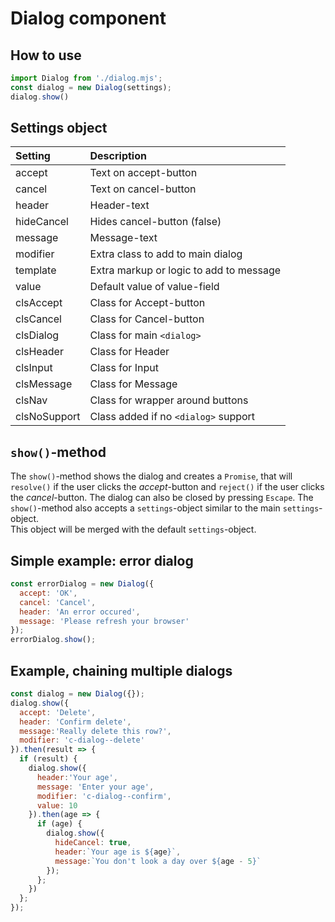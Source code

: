 # Dialog component

## How to use
```js
import Dialog from './dialog.mjs';
const dialog = new Dialog(settings);
dialog.show()
```

## Settings object
| Setting          | Description                             |
| :--------------- | :-------------------------------------- |
| accept           | Text on accept-button                   |
| cancel           | Text on cancel-button                   |
| header           | Header-text                             |
| hideCancel       | Hides cancel-button (false)             |
| message          | Message-text                            |
| modifier         | Extra class to add to main dialog       |
| template         | Extra markup or logic to add to message |
| value            | Default value of value-field            |
| clsAccept        | Class for Accept-button                 |
| clsCancel        | Class for Cancel-button                 |
| clsDialog        | Class for main `<dialog>`               |
| clsHeader        | Class for Header                        |
| clsInput         | Class for Input                         |
| clsMessage       | Class for Message                       |
| clsNav           | Class for wrapper around buttons        |
| clsNoSupport     | Class added if  no `<dialog>` support   |

## `show()`-method
The `show()`-method shows the dialog and creates a `Promise`, that will `resolve()` if the user clicks the _accept_-button and `reject()` if the user clicks the _cancel_-button. The dialog can also be closed by pressing `Escape`. The `show()`-method also accepts a `settings`-object similar to the main `settings`-object.  
This object will be merged with the default `settings`-object.

## Simple example: error dialog
```js
const errorDialog = new Dialog({
  accept: 'OK',
  cancel: 'Cancel',
  header: 'An error occured',
  message: 'Please refresh your browser'
});
errorDialog.show();
```

## Example, chaining multiple dialogs
```js
const dialog = new Dialog({});
dialog.show({
  accept: 'Delete',
  header: 'Confirm delete',
  message:'Really delete this row?',
  modifier: 'c-dialog--delete'
}).then(result => {
  if (result) {
    dialog.show({
      header:'Your age',
      message: 'Enter your age',
      modifier: 'c-dialog--confirm',
      value: 10
    }).then(age => {
      if (age) {
        dialog.show({
          hideCancel: true,
          header:`Your age is ${age}`,
          message:`You don't look a day over ${age - 5}`
        });
      };
    })
  };
});
```